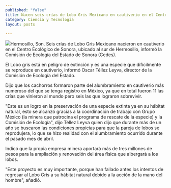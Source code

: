 ```yaml
---
published: "false"
title: Nacen seis crías de Lobo Gris Mexicano en cautiverio en el Centro Ecológico de Sonora
category: Ciencia y Tecnología
layout: posts

---
```


![](http://i.imgur.com/P6jAH3lm.jpg)Hermosillo, Son. Seis crías de Lobo Gris Mexicano nacieron en cautiverio en el Centro Ecológico de Sonora, ubicado al sur de Hermosillo, informó la Comisión de Ecología del Estado de Sonora (Cedes).

El Lobo gris está en peligro de extinción y es una especie que difícilmente se reproduce en cautiverio, informó Oscar Téllez Leyva, director de la Comisión de Ecología del Estado.

Dijo que los cachorros formaron parte del alumbramiento en cautiverio más numeroso del que se tenga registro en México, ya que en total fueron 11 las crías que vinieron al mundo pero seis las que lograron sobrevivir.

"Este es un logro en la preservación de una especie extinta ya en su hábitat natural, esto se alcanzó gracias a la coordinación de trabajo con Grupo México (la minera que patrocina el programa de rescate de la especie) y la Comisión de Ecología", dijo Téllez Leyva quien dijo que durante más de un año se buscaron las condiciones propicias para que la pareja de lobos se reprodujera, lo que se hizo realidad con el alumbramiento ocurrido durante el pasado mes de abril.

Indicó que la propia empresa minera aportará más de tres millones de pesos para la ampliación y renovación del área física que albergará a los lobos.

"Este proyecto es muy importante, porque han fallado antes los intentos de regresar al Lobo Gris a su hábitat natural debido a la acción de la mano del hombre", añadió.

 
